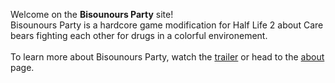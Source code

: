Welcome on the <strong>Bisounours Party</strong> site!<br/>
Bisounours Party is a hardcore game modification for Half Life 2 about Care bears fighting each other for drugs in a colorful environement.<br/><br/>
To learn more about Bisounours Party, watch the <a href='' onclick="document.getElementById('Trailer').style.display = 'block';return false;">trailer</a> or head to the <a href="http://www.bisounoursparty.com/about/">about</a> page.<br/>